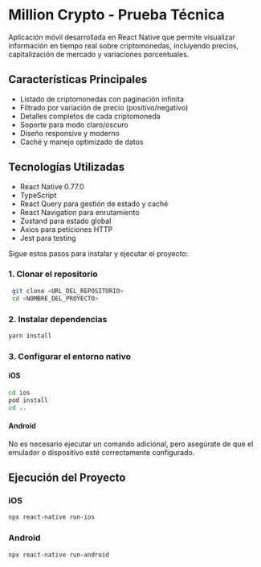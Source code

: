 # Million Crypto - Prueba Técnica

Aplicación móvil desarrollada en React Native que permite visualizar información en tiempo real sobre criptomonedas, incluyendo precios, capitalización de mercado y variaciones porcentuales.

## Características Principales

- Listado de criptomonedas con paginación infinita
- Filtrado por variación de precio (positivo/negativo)
- Detalles completos de cada criptomoneda
- Soporte para modo claro/oscuro
- Diseño responsive y moderno
- Caché y manejo optimizado de datos

## Tecnologías Utilizadas

- React Native 0.77.0
- TypeScript
- React Query para gestión de estado y caché
- React Navigation para enrutamiento
- Zustand para estado global
- Axios para peticiones HTTP
- Jest para testing

Sigue estos pasos para instalar y ejecutar el proyecto:

### 1. Clonar el repositorio
```sh
 git clone <URL_DEL_REPOSITORIO>
 cd <NOMBRE_DEL_PROYECTO>
```

### 2. Instalar dependencias
```sh
yarn install
```

### 3. Configurar el entorno nativo
#### iOS
```sh
cd ios
pod install
cd ..
```

#### Android
No es necesario ejecutar un comando adicional, pero asegúrate de que el emulador o dispositivo esté correctamente configurado.

## Ejecución del Proyecto

### iOS
```sh
npx react-native run-ios
```

### Android
```sh
npx react-native run-android
```


